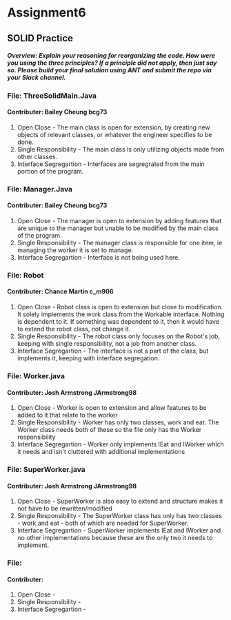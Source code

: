 # Assignment6
## SOLID Practice

##### Overview: Explain your reasoning for reorganizing the code. How were you using the three principles? If a principle did not apply, then just say so. Please build your final solution using ANT and submit the repo via your Slack channel. 

### File: ThreeSolidMain.Java
#### Contributer: Bailey Cheung bcg73
1. Open Close - The main class is open for extension, by creating new objects of relevant classes, or whatever the engineer specifies to be done. 
2. Single Responsibility - The main class is only utilizing objects made from other classes.
3. Interface Segregartion - Interfaces are segregrated from the main portion of the program.

### File: Manager.Java
#### Contributer: Bailey Cheung bcg73
1. Open Close - The manager is open to extension by adding features that are unique to the manager but unable to be modified by the main class of the program. 
2. Single Responsibility - The manager class is responsible for one item, ie managing the worker it is set to manage.
3. Interface Segregartion - Interface is not being used here. 

### File: Robot
#### Contributer: Chance Martin c_m906
1. Open Close - Robot class is open to extension but close to modification. It solely implements the work class from the Workable interface. Nothing is dependent to it. 
If something was dependent to it, then it would have to extend the robot class, not change it.
2. Single Responsibility - The robot class only focuses on the Robot's job, keeping with single responsibility, not a job from another class.
3. Interface Segregartion - The interface is not a part of the class, but implements it, keeping with interface segregation.

### File: Worker.java
#### Contributer: Josh Armstrong JArmstrong98
1. Open Close - Worker is open to extension and allow features to be added to it that relate to the worker
2. Single Responsibility - Worker has only two classes, work and eat. The Worker class needs both of these so the file only has the Worker responsibility
3. Interface Segregartion - Worker only implements IEat and IWorker which it needs and isn't cluttered with additional implementations

### File: SuperWorker.java
#### Contributer: Josh Armstrong JArmstrong98
1. Open Close - SuperWorker is also easy to extend and structure makes it not have to be rewritten/modified
2. Single Responsibility - The SuperWorker class has only has two classes - work and eat - both of which are needed for SuperWorker. 
3. Interface Segregartion - SuperWorker implements IEat and IWorker and no other implementations because these are the only two it needs to implement.

### File: 
#### Contributer:
1. Open Close - 
2. Single Responsibility - 
3. Interface Segregartion - 
